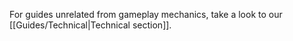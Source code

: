 For guides unrelated from gameplay mechanics, take a look to our [[Guides/Technical|Technical section]].